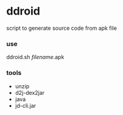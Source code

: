 # ddroid

script to generate source code from apk file 


### use

ddroid.sh *filename*.apk 


### tools 

- unzip 
- d2j-dex2jar
- java
- jd-cli.jar
